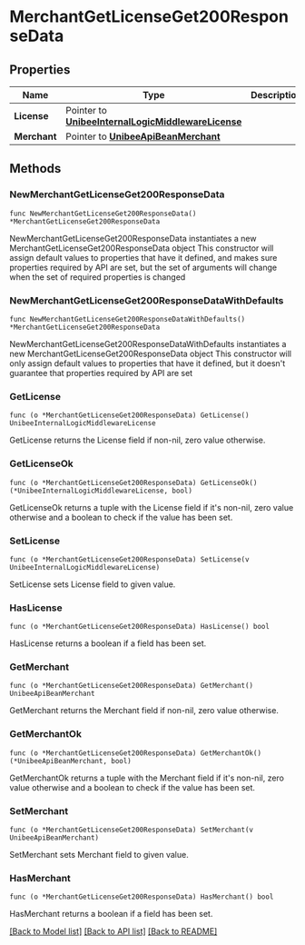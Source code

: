 # MerchantGetLicenseGet200ResponseData

## Properties

Name | Type | Description | Notes
------------ | ------------- | ------------- | -------------
**License** | Pointer to [**UnibeeInternalLogicMiddlewareLicense**](UnibeeInternalLogicMiddlewareLicense.md) |  | [optional] 
**Merchant** | Pointer to [**UnibeeApiBeanMerchant**](UnibeeApiBeanMerchant.md) |  | [optional] 

## Methods

### NewMerchantGetLicenseGet200ResponseData

`func NewMerchantGetLicenseGet200ResponseData() *MerchantGetLicenseGet200ResponseData`

NewMerchantGetLicenseGet200ResponseData instantiates a new MerchantGetLicenseGet200ResponseData object
This constructor will assign default values to properties that have it defined,
and makes sure properties required by API are set, but the set of arguments
will change when the set of required properties is changed

### NewMerchantGetLicenseGet200ResponseDataWithDefaults

`func NewMerchantGetLicenseGet200ResponseDataWithDefaults() *MerchantGetLicenseGet200ResponseData`

NewMerchantGetLicenseGet200ResponseDataWithDefaults instantiates a new MerchantGetLicenseGet200ResponseData object
This constructor will only assign default values to properties that have it defined,
but it doesn't guarantee that properties required by API are set

### GetLicense

`func (o *MerchantGetLicenseGet200ResponseData) GetLicense() UnibeeInternalLogicMiddlewareLicense`

GetLicense returns the License field if non-nil, zero value otherwise.

### GetLicenseOk

`func (o *MerchantGetLicenseGet200ResponseData) GetLicenseOk() (*UnibeeInternalLogicMiddlewareLicense, bool)`

GetLicenseOk returns a tuple with the License field if it's non-nil, zero value otherwise
and a boolean to check if the value has been set.

### SetLicense

`func (o *MerchantGetLicenseGet200ResponseData) SetLicense(v UnibeeInternalLogicMiddlewareLicense)`

SetLicense sets License field to given value.

### HasLicense

`func (o *MerchantGetLicenseGet200ResponseData) HasLicense() bool`

HasLicense returns a boolean if a field has been set.

### GetMerchant

`func (o *MerchantGetLicenseGet200ResponseData) GetMerchant() UnibeeApiBeanMerchant`

GetMerchant returns the Merchant field if non-nil, zero value otherwise.

### GetMerchantOk

`func (o *MerchantGetLicenseGet200ResponseData) GetMerchantOk() (*UnibeeApiBeanMerchant, bool)`

GetMerchantOk returns a tuple with the Merchant field if it's non-nil, zero value otherwise
and a boolean to check if the value has been set.

### SetMerchant

`func (o *MerchantGetLicenseGet200ResponseData) SetMerchant(v UnibeeApiBeanMerchant)`

SetMerchant sets Merchant field to given value.

### HasMerchant

`func (o *MerchantGetLicenseGet200ResponseData) HasMerchant() bool`

HasMerchant returns a boolean if a field has been set.


[[Back to Model list]](../README.md#documentation-for-models) [[Back to API list]](../README.md#documentation-for-api-endpoints) [[Back to README]](../README.md)


